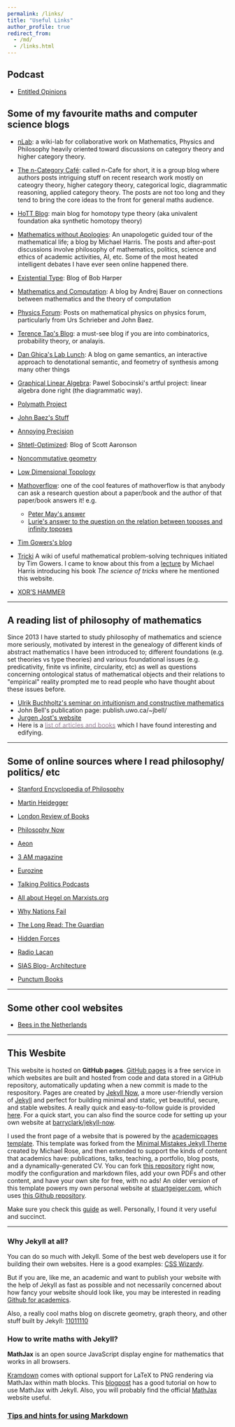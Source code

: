 ```yaml
---
permalink: /links/
title: "Useful Links"
author_profile: true
redirect_from: 
  - /md/
  - /links.html
---
```


## Podcast 

* [Entitled Opinions](https://entitledopinions.stanford.edu/)


## Some of my favourite maths and computer science blogs

* [nLab](https://ncatlab.org/nlab/show/HomePage):
 a wiki-lab for collaborative work on Mathematics, Physics and Philosophy heavily oriented toward discussions on category theory and higher category theory. 
<!--
 I started using nLab since 2014 and since then it has literally become a place where I spent a good deal of time learning about category theory and higher category theory. I also have seen how beautifully the collaborative effort of many people has resulted in such a great database. Remarkably there has been a great expansion of pages since first time I was there. If your work involves (higher) category theory then chances are you already know nLab and use it frequently. However, If you are new to category theory then use nLab, but take this advice with a grain of salt. I remember my first experience of learning category theory back in 2014 using nLab among other sources and it was first a bit confusing. There are sometimes incomplete sources and sometimes self-referential , or even worse non-terminating cross-linking of pages. _Not to mention that in order to learn category theory first you have to learn infinity categories._  
 -->  

* [The n-Category Café](https://golem.ph.utexas.edu/category/):
 called n-Cafe for short, it is a group blog where authors posts intriguing stuff on recent research work mostly on cateogry theory, higher category theory, categorical logic, diagrammatic reasoning, applied category theory. The posts are not too long and they tend to bring the core ideas to the front for general maths audience. 
 
* [HoTT Blog](https://homotopytypetheory.org/blog/):
  main blog for homotopy type theory (aka univalent foundation aka synthetic homotopy theory)
  
* [Mathematics without Apologies](https://mathematicswithoutapologies.wordpress.com/):
  An unapologetic guided tour of the mathematical life; a blog by Michael Harris. The posts and after-post discussions involve philosophy of mathematics, politics, science and ethics of academic activities, AI, etc. Some of the most heated intelligent debates I have ever seen online happened there.   

* [Existential Type](https://existentialtype.wordpress.com/): 
  Blog of Bob Harper
  
* [Mathematics and Computation](http://math.andrej.com): 
  A blog by Andrej Bauer on connections between mathematics and the theory of computation 
  
* [Physics Forum](https://www.physicsforums.com/insights/a-first-idea-of-quantum-field-theory/):
  Posts on mathematical physics on physics forum, particularly from Urs Schrieber and John Baez.  
 
* [Terence Tao's Blog](https://terrytao.wordpress.com/):
 a must-see blog if you are into combinatorics, probability theory, or analayis. 

* [Dan Ghica's Lab Lunch](http://researchblogs.cs.bham.ac.uk/thelablunch/):
  A blog on game semantics, an interactive approach to denotational semantic, and feometry of synthesis among many other things

* [Graphical Linear Algebra](https://graphicallinearalgebra.net/about/): 
  Pawel Sobocinski's artful project: linear algebra done right (the diagrammatic way).   

* [Polymath Project](http://michaelnielsen.org/polymath1/index.php?title=Main_Page)

* [John Baez's Stuff](http://math.ucr.edu/home/baez/)

* [Annoying Precision](https://qchu.wordpress.com/)

* [Shtetl-Optimized](https://www.scottaaronson.com/blog/):
  Blog of Scott Aaronson

* [Noncommutative geometry](http://noncommutativegeometry.blogspot.co.uk/)

* [Low Dimensional Topology](https://ldtopology.wordpress.com/about/)


* [Mathoverflow](https://mathoverflow.net/search?q=topos):
 one of the cool features of mathoverflow is that anybody can ask a research question about a paper/book and the author of that paper/book answers it!
e.g. 
  * [Peter May's answer](https://mathoverflow.net/questions/204167/why-should-have-peter-may-worked-with-cgwh-instead-of-cgh-in-the-geometry-of-it) 
  * [Lurie's answer to the question on the relation between toposes and infinity toposes](https://mathoverflow.net/questions/92454/relation-between-topos-and-infty-topos)


* [Tim Gowers's blog](https://gowers.wordpress.com/) 

* [Tricki](http://www.tricki.org/)
 A wiki of useful mathematical problem-solving techniques initiated by Tim Gowers.
 I came to know about this from a [lecture](https://www.youtube.com/watch?v=3n-3ZVfZfEU) by Michael Harris introducing his book _The science of tricks_ where he mentioned this website.

* [XOR’S HAMMER](https://xorshammer.com/)



-----------------------------------------------------------------------------------------------
## <a name="phil-math:reading-list"></a> A reading list of philosophy of mathematics 

Since 2013 I have started to study philosophy of mathematics and science more seriously, motivated by interest in the genealogy of different kinds of abstract mathematics I have been introduced to; different foundations (e.g. set theories vs type theories) and various foundational issues (e.g. predicativity, finite vs infinite, circularity, etc) as well as questions concerning ontological status of mathematical objects and their relations to "empirical" reality prompted me to read people who have thought about these issues before. 

 * [Ulrik Buchholtz's seminar on intuitionism and constructive mathematics](http://www2.mathematik.tu-darmstadt.de/~buchholtz/80-518-818/index.html) 
 * John Bell's publication page: publish.uwo.ca/~jbell/
 * [Jurgen Jost's website](https://www.mis.mpg.de/jjost/publications/philosophy.html)
 * Here is a <a href="/phil_math/reading_list" target="_blank"><font color="#998099">list of articles and books</font></a> which I have found interesting and edifying. 
 




-----------------------------------------------------------------------------------------------
## Some of online sources where I read philosophy/ politics/ etc

* [Stanford Encyclopedia of Philosophy](https://plato.stanford.edu)

* [Martin Heidegger](http://www.beyng.com/)

* [London Review of Books](https://www.lrb.co.uk/)

* [Philosophy Now](https://philosophynow.org/)

* [Aeon](https://aeon.co/)

* [3 AM magazine](https://www.3ammagazine.com/3am/)

* [Eurozine](https://www.eurozine.com/)

* [Talking Politics Podcasts](https://www.talkingpoliticspodcast.com/)

* [All about Hegel on Marxists.org](https://www.marxists.org/reference/archive/hegel/index.htm)

* [Why Nations Fail](http://whynationsfail.com/)

* [The Long Read: The Guardian](https://www.theguardian.com/news/series/the-long-read)

* [Hidden Forces](https://www.hiddenforcespod.com/)

* [Radio Lacan](http://www.radiolacan.com/en/home)

* [SIAS Blog- Architecture](http://blog.sias.gr/)

* [Punctum Books](https://punctumbooks.com/blog/here-be-monsters-a-punctum-publishing-primer/)



------------------------------------------------------------------------------------------------
## Some other cool websites 

* [Bees in the Netherlands](https://www.wildebijen.nl/)



------------------------------------------------------------------------------------------------
## This Wesbite


This website is hosted on **GitHub pages**. [GitHub pages](https://pages.github.com) is a free service in which websites are built and hosted from code and data stored in a GitHub repository, automatically updating when a new commit is made to the respository. Pages are created by [Jekyll Now](http://www.jekyllnow.com/), a more user-friendly version of [Jekyll](https://jekyllrb.com/) and perfect for building minimal and static, yet beautiful, secure, and stable websites. A really quick and easy-to-follow guide is provided [here](https://www.smashingmagazine.com/2014/08/build-blog-jekyll-github-pages/). For a quick start, you can also find the source code for setting up your own website at [barryclark/jekyll-now](https://github.com/barryclark/jekyll-now).  

I used the front page of a website that is powered by the [academicpages template](https://github.com/academicpages/academicpages.github.io). This template was forked from the [Minimal Mistakes Jekyll Theme](https://mmistakes.github.io/minimal-mistakes/) created by Michael Rose, and then extended to support the kinds of content that academics have: publications, talks, teaching, a portfolio, blog posts, and a dynamically-generated CV. You can fork [this repository](https://github.com/academicpages/academicpages.github.io) right now, modify the configuration and markdown files, add your own PDFs and other content, and have your own site for free, with no ads! An older version of this template powers my own personal website at [stuartgeiger.com](http://stuartgeiger.com), which uses [this Github repository](https://github.com/staeiou/staeiou.github.io).


Make sure you check this [guide](http://jmcglone.com/guides/github-pages/) as well. Personally, I found it very useful and succinct. 


-------------------------
### Why Jekyll at all? 

You can do so much with Jekyll. Some of the best web developers use it for building their own websites. Here is a good examples:
[CSS Wizardy](https://csswizardry.com/about/).

But if you are, like me, an academic and want to publish your website with the help of Jekyll as fast as possible and not necessarily concerned about how fancy your website should look like, you may be interested in reading
[Github for academics](http://blogs.lse.ac.uk/impactofsocialsciences/2013/06/04/github-for-academics/).

Also, a really cool maths blog on discrete geometry, graph theory, and other stuff built by Jekyll: [11011110](https://11011110.github.io/blog/)

<!--- Write more here about the knowledge economy and more open ways of sharing knowledge
[Punctum](https://punctumbooks.com/blog/here-be-monsters-a-punctum-publishing-primer/) -->

### How to write maths with Jekyll? 

**MathJax** is an open source JavaScript display engine for mathematics that works in all browsers.

[Kramdown](https://kramdown.gettalong.org/) comes with optional support for LaTeX to PNG rendering via MathJax within math blocks. This [blogpost](http://gastonsanchez.com/visually-enforced/opinion/2014/02/16/Mathjax-with-jekyll/) has a good tutorial on how to use MathJax with Jekyll. Also, you will probably find the official [MathJax](http://docs.mathjax.org/en/latest/start.html) website useful.


### [Tips and hints for using Markdown](/markdown/markdown-guide.md)

